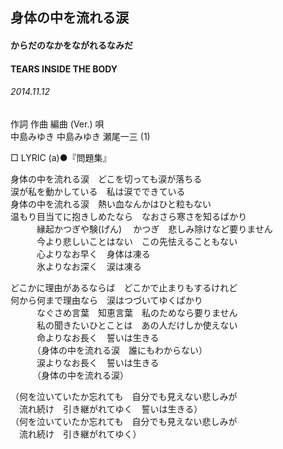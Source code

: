 ## 身体の中を流れる涙
#### からだのなかをながれるなみだ
#### TEARS INSIDE THE BODY
###### 2014.11.12


作詞  作曲  編曲 (Ver.)   唄   
中島みゆき   中島みゆき   瀬尾一三 (1)   
    
□ LYRIC (a)●『問題集』   

身体の中を流れる涙　どこを切っても涙が落ちる   
涙が私を動かしている　私は涙でできている   
身体の中を流れる涙　熱い血なんかはひと粒もない   
温もり目当てに抱きしめたなら　なおさら寒さを知るばかり   
　　　縁起かつぎや験(げん) 　かつぎ　悲しみ除けなど要りません   
　　　今より悲しいことはない　この先怯えることもない   
　　　心よりなお早く　身体は凍る   
　　　氷よりなお深く　涙は凍る   
   
どこかに理由があるならば　どこかで止まりもするけれど   
何から何まで理由なら　涙はつづいてゆくばかり   
　　　なぐさめ言葉　知恵言葉　私のためなら要りません   
　　　私の聞きたいひとことは　あの人だけしか使えない   
　　　命よりなお長く　誓いは生きる   
　　　（身体の中を流れる涙　誰にもわからない）   
　　　涙よりなお長く　誓いは生きる   
　　　（身体の中を流れる涙）   
   
（何を泣いていたか忘れても　自分でも見えない悲しみが   
　流れ続け　引き継がれてゆく　誓いは生きる）   
（何を泣いていたか忘れても　自分でも見えない悲しみが   
　流れ続け　引き継がれてゆく）   